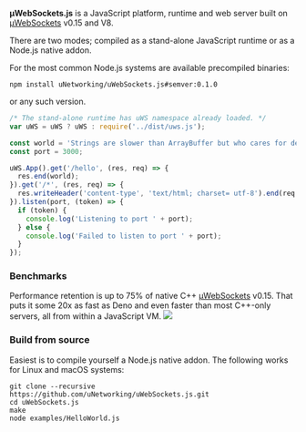 **µWebSockets.js** is a JavaScript platform, runtime and web server built on [µWebSockets](https://github.com/uNetworking/uWebSockets) v0.15 and V8.

There are two modes; compiled as a stand-alone JavaScript runtime or as a Node.js native addon.

For the most common Node.js systems are available precompiled binaries:

```
npm install uNetworking/uWebSockets.js#semver:0.1.0
```

 or any such version.

```javascript
/* The stand-alone runtime has uWS namespace already loaded. */
var uWS = uWS ? uWS : require('../dist/uws.js');

const world = 'Strings are slower than ArrayBuffer but who cares for demo purose!';
const port = 3000;

uWS.App().get('/hello', (res, req) => {
  res.end(world);
}).get('/*', (res, req) => {
  res.writeHeader('content-type', 'text/html; charset= utf-8').end(req.getHeader('user-agent') + ' är din user agent, biatch!');
}).listen(port, (token) => {
  if (token) {
    console.log('Listening to port ' + port);
  } else {
    console.log('Failed to listen to port ' + port);
  }
});
```

### Benchmarks
Performance retention is up to 75% of native C++ [µWebSockets](https://github.com/uNetworking/uWebSockets) v0.15. That puts it some 20x as fast as Deno and even faster than most C++-only servers, all from within a JavaScript VM.
![](https://github.com/uNetworking/uWebSockets/blob/master/misc/bigshot_lineup.png)

### Build from source
Easiest is to compile yourself a Node.js native addon. The following works for Linux and macOS systems:
```
git clone --recursive https://github.com/uNetworking/uWebSockets.js.git
cd uWebSockets.js
make
node examples/HelloWorld.js
```
